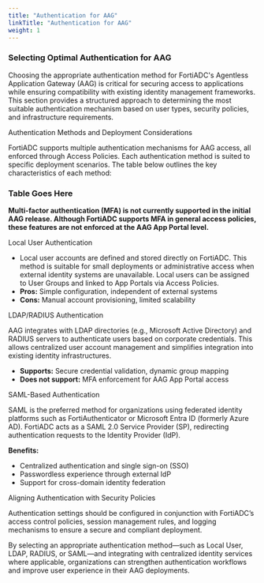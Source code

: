 ```yaml
---
title: "Authentication for AAG"
linkTitle: "Authentication for AAG"
weight: 1
---
```

### **Selecting Optimal Authentication for AAG**

Choosing the appropriate authentication method for FortiADC's Agentless Application Gateway (AAG) is critical for securing access to applications while ensuring compatibility with existing identity management frameworks. This section provides a structured approach to determining the most suitable authentication mechanism based on user types, security policies, and infrastructure requirements.

Authentication Methods and Deployment Considerations

FortiADC supports multiple authentication mechanisms for AAG access, all enforced through Access Policies. Each authentication method is suited to specific deployment scenarios. The table below outlines the key characteristics of each method:

### Table Goes Here

**Multi-factor authentication (MFA) is not currently supported in the initial AAG release. Although FortiADC supports MFA in general access policies, these features are not enforced at the AAG App Portal level.**

Local User Authentication

- Local user accounts are defined and stored directly on FortiADC. This method is suitable for small deployments or administrative access when external identity systems are unavailable. Local users can be assigned to User Groups and linked to App Portals via Access Policies.
- **Pros:** Simple configuration, independent of external systems
- **Cons:** Manual account provisioning, limited scalability

LDAP/RADIUS Authentication

AAG integrates with LDAP directories (e.g., Microsoft Active Directory) and RADIUS servers to authenticate users based on corporate credentials. This allows centralized user account management and simplifies integration into existing identity infrastructures.
- **Supports:** Secure credential validation, dynamic group mapping
- **Does not support:** MFA enforcement for AAG App Portal access

SAML-Based Authentication

SAML is the preferred method for organizations using federated identity platforms such as FortiAuthenticator or Microsoft Entra ID (formerly Azure AD). FortiADC acts as a SAML 2.0 Service Provider (SP), redirecting authentication requests to the Identity Provider (IdP).

**Benefits:**
- Centralized authentication and single sign-on (SSO)
- Passwordless experience through external IdP
- Support for cross-domain identity federation

Aligning Authentication with Security Policies

Authentication settings should be configured in conjunction with FortiADC’s access control policies, session management rules, and logging mechanisms to ensure a secure and compliant deployment.

By selecting an appropriate authentication method—such as Local User, LDAP, RADIUS, or SAML—and integrating with centralized identity services where applicable, organizations can strengthen authentication workflows and improve user experience in their AAG deployments.